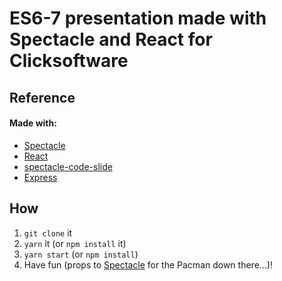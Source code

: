 # ES6-7 presentation made with Spectacle and React for Clicksoftware

## Reference

#### Made with: 
* [Spectacle](https://github.com/FormidableLabs/spectacle)
* [React](https://facebook.github.io/react/)
* [spectacle-code-slide](https://github.com/thejameskyle/spectacle-code-slide)
* [Express](https://github.com/expressjs/express)

## How 
1. ```git clone``` it
2. ```yarn``` it (or ```npm install``` it)
3. ```yarn start``` (or ```npm install```)
4. Have fun (props to [Spectacle](https://github.com/FormidableLabs/spectacle) for the Pacman down there...)!
